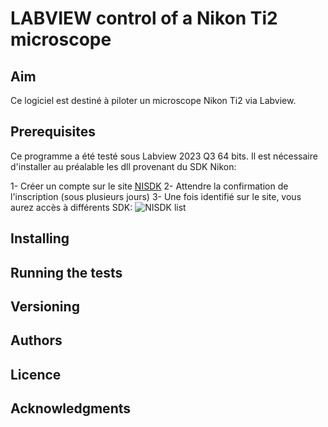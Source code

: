 # LABVIEW control of a Nikon Ti2 microscope

## Aim
Ce logiciel est destiné à piloter un microscope Nikon Ti2 via Labview.

## Prerequisites
Ce programme a été testé sous Labview 2023 Q3 64 bits.
Il est nécessaire d'installer au préalable les dll provenant du SDK Nikon:

1- Créer un compte sur le site [NISDK](https://nisdk.recollective.com/microscopes)
2- Attendre la confirmation de l'inscription (sous plusieurs jours)
3- Une fois identifié sur le site, vous aurez accès à différents SDK:
![NISDK list](NISDK.png)

## Installing

## Running the tests

## Versioning

## Authors

## Licence

## Acknowledgments
